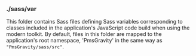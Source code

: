 ### ./sass/var

This folder contains Sass files defining Sass variables corresponding to classes
included in the application's JavaScript code build when using the modern toolkit.
By default, files in this folder are mapped to the application's root namespace,
'PmsGravity' in the same way as `"PmsGravity/sass/src"`.